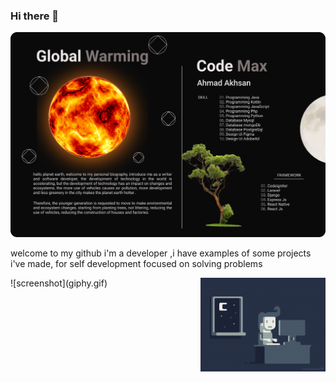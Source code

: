 ### Hi there 👋

![screenshot](screen1.png)

<p> 
welcome to my github i'm a developer ,i have examples of some projects i've made, for self development focused on solving problems</p>
![screenshot](giphy.gif)

<img align="right" src="giphy.gif" width="200" style="max-width:100%;">
<!--
**ahmadakhsan/ahmadakhsan** is a ✨ _special_ ✨ repository because its `README.md` (this file) appears on your GitHub profile.
<img src=”http://link-foto”>
Here are some ideas to get you started:

- 🔭 I’m currently working on ...
- 🌱 I’m currently learning ...
- 👯 I’m looking to collaborate on ...
- 🤔 I’m looking for help with ...
- 💬 Ask me about ...
- 📫 How to reach me: ...
- 😄 Pronouns: ...
- ⚡ Fun fact: ...
-->
